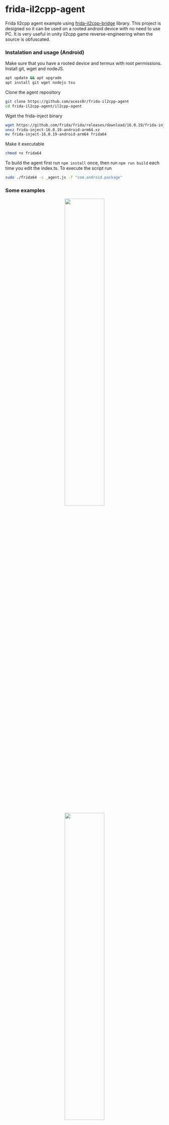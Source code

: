 # frida-il2cpp-agent
Frida Il2cpp agent example using <a href="https://github.com/vfsfitvnm/frida-il2cpp-bridge">frida-il2cpp-bridge</a> library. This project is designed so it can be used on a rooted android device with no need to use PC. It is very useful in unity il2cpp game reverse-engineering when the source is obfuscated.

### Instalation and usage (Android)
Make sure that you have a rooted device and termux with root permissions. Install git, wget and nodeJS.
```bash
apt update && apt upgrade
apt install git wget nodejs tsu
```

Clone the agent repository
```bash
git clone https://github.com/acess0r/frida-il2cpp-agent
cd frida-il2cpp-agent/il2cpp-agent
```

Wget the frida-inject binary
```bash
wget https://github.com/frida/frida/releases/download/16.0.19/frida-inject-16.0.19-android-arm64.xz
unxz frida-inject-16.0.19-android-arm64.xz
mv frida-inject-16.0.19-android-arm64 frida64
```

Make it executable
```bash
chmod +x frida64
```

To build the agent first run ``` npm install ``` once, then run ``` npm run build ``` each time you edit the index.ts. To execute the script run
```bash
sudo ./frida64 -s _agent.js -f "com.android.package"
```

### Some examples
<div width=100% align=center>
  <img width=50% src="https://github.com/acessors/frida-il2cpp-agent/blob/main/sample-trace.png?raw=true"/>
  <img width=50% src="https://github.com/acessors/frida-il2cpp-agent/blob/main/pg3d-trace.png?raw=true"/>
</div>
